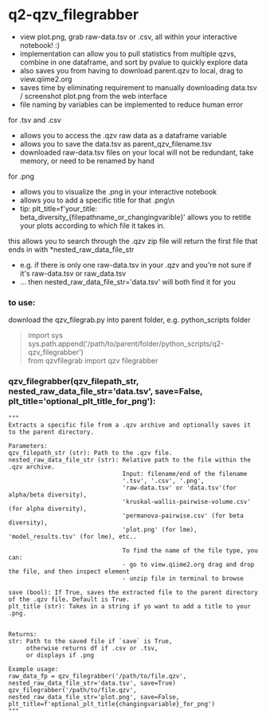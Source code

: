 # q2-qzv_filegrabber
* view plot.png, grab raw-data.tsv or .csv, all within your interactive notebook! :)
* implementation can allow you to pull statistics from multiple qzvs, combine in one dataframe, and sort by pvalue to quickly explore data
* also saves you from having to download parent.qzv to local, drag to view.qiime2.org
* saves time by eliminating requirement to manually downloading data.tsv / screenshot plot.png from the web interface
* file naming by variables can be implemented to reduce human error 

for .tsv and .csv
* allows you to access the .qzv raw data as a dataframe variable
* allows you to save the data.tsv as parent_qzv_filename.tsv
* downloaded raw-data.tsv files on your local will not be redundant, take memory, or need to be renamed by hand

for .png
* allows you to visualize the .png in your interactive notebook
* allows you to add a specific title for that .png\n
* tip: plt_title=f'your_title: beta_diversity_{filepathname_or_changingvarible}' allows you to retitle your plots according to which file it takes in.

this allows you to search through the .qzv zip file 
will return the first file that ends in with *nested_raw_data_file_str
* e.g. if there is only one raw-data.tsv in your .qzv and you're not sure if it's raw-data.tsv or raw_data.tsv 
* ... then nested_raw_data_file_str='data.tsv' will both find it for you

### to use:
download the qzv_filegrab.py into parent folder, e.g. python_scripts folder

>import sys\
>sys.path.append('/path/to/parent/folder/python_scripts/q2-qzv_filegrabber')\
>from qzvfilegrab import qzv filegrabber

### qzv_filegrabber(qzv_filepath_str, nested_raw_data_file_str='data.tsv', save=False, plt_title='optional_plt_title_for_png'):


    """
    Extracts a specific file from a .qzv archive and optionally saves it to the parent directory.
    
    Parameters:
    qzv_filepath_str (str): Path to the .qzv file.
    nested_raw_data_file_str (str): Relative path to the file within the .qzv archive. 
                                    Input: filename/end of the filename 
                                    '.tsv', '.csv', '.png', 
                                    'raw-data.tsv' or 'data.tsv'(for alpha/beta diversity),  
                                    'kruskal-wallis-pairwise-volume.csv' (for alpha diversity), 
                                    'permanova-pairwise.csv' (for beta diversity),
                                    'plot.png' (for lme), 'model_results.tsv' (for lme), etc..
                                    
                                    To find the name of the file type, you can:
                                    - go to view.qiime2.org drag and drop the file, and then inspect element 
                                    - unzip file in terminal to browse
                                    
    save (bool): If True, saves the extracted file to the parent directory of the .qzv file. Default is True.
    plt_title (str): Takes in a string if yo want to add a title to your .png. 
    
    
    Returns:
    str: Path to the saved file if `save` is True, 
         otherwise returns df if .csv or .tsv, 
         or displays if .png
    
    Example usage:
    raw_data_fp = qzv_filegrabber('/path/to/file.qzv', nested_raw_data_file_str='data.tsv', save=True)
    qzv_filegrabber('/path/to/file.qzv', nested_raw_data_file_str='plot.png', save=False, plt_title=f'optional_plt_title{changingvariable}_for_png')
    """


 